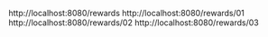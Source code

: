 http://localhost:8080/rewards
http://localhost:8080/rewards/01
http://localhost:8080/rewards/02
http://localhost:8080/rewards/03